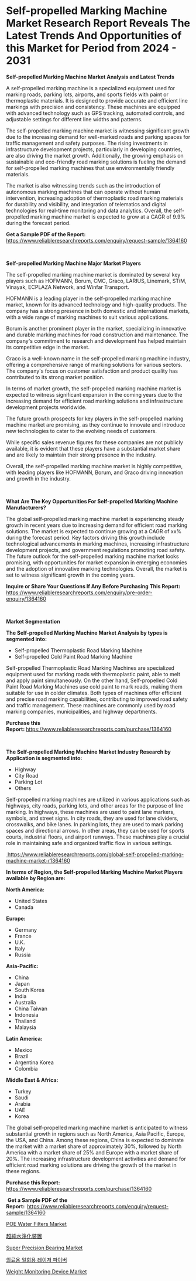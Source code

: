 <p><h1>Self-propelled Marking Machine Market Research Report Reveals The Latest Trends And Opportunities of this Market for Period from 2024 - 2031</h1></p><p><strong>Self-propelled Marking Machine Market Analysis and Latest Trends</strong></p>
<p><p>A self-propelled marking machine is a specialized equipment used for marking roads, parking lots, airports, and sports fields with paint or thermoplastic materials. It is designed to provide accurate and efficient line markings with precision and consistency. These machines are equipped with advanced technology such as GPS tracking, automated controls, and adjustable settings for different line widths and patterns.</p><p>The self-propelled marking machine market is witnessing significant growth due to the increasing demand for well-marked roads and parking spaces for traffic management and safety purposes. The rising investments in infrastructure development projects, particularly in developing countries, are also driving the market growth. Additionally, the growing emphasis on sustainable and eco-friendly road marking solutions is fueling the demand for self-propelled marking machines that use environmentally friendly materials.</p><p>The market is also witnessing trends such as the introduction of autonomous marking machines that can operate without human intervention, increasing adoption of thermoplastic road marking materials for durability and visibility, and integration of telematics and digital technologies for real-time monitoring and data analytics. Overall, the self-propelled marking machine market is expected to grow at a CAGR of 9.9% during the forecast period.</p></p>
<p><strong>Get a Sample PDF of the Report:&nbsp;</strong> <a href="https://www.reliableresearchreports.com/enquiry/request-sample/1364160">https://www.reliableresearchreports.com/enquiry/request-sample/1364160</a></p>
<p>&nbsp;</p>
<p><strong>Self-propelled Marking Machine Major Market Players</strong></p>
<p><p>The self-propelled marking machine market is dominated by several key players such as HOFMANN, Borum, CMC, Graco, LARIUS, Linemark, STiM, Vinayak, ECPLAZA Network, and Winfar Transport. </p><p>HOFMANN is a leading player in the self-propelled marking machine market, known for its advanced technology and high-quality products. The company has a strong presence in both domestic and international markets, with a wide range of marking machines to suit various applications. </p><p>Borum is another prominent player in the market, specializing in innovative and durable marking machines for road construction and maintenance. The company's commitment to research and development has helped maintain its competitive edge in the market.</p><p>Graco is a well-known name in the self-propelled marking machine industry, offering a comprehensive range of marking solutions for various sectors. The company's focus on customer satisfaction and product quality has contributed to its strong market position.</p><p>In terms of market growth, the self-propelled marking machine market is expected to witness significant expansion in the coming years due to the increasing demand for efficient road marking solutions and infrastructure development projects worldwide.</p><p>The future growth prospects for key players in the self-propelled marking machine market are promising, as they continue to innovate and introduce new technologies to cater to the evolving needs of customers.</p><p>While specific sales revenue figures for these companies are not publicly available, it is evident that these players have a substantial market share and are likely to maintain their strong presence in the industry.</p><p>Overall, the self-propelled marking machine market is highly competitive, with leading players like HOFMANN, Borum, and Graco driving innovation and growth in the industry.</p></p>
<p>&nbsp;</p>
<p><strong>What Are The Key Opportunities For Self-propelled Marking Machine Manufacturers?</strong></p>
<p><p>The global self-propelled marking machine market is experiencing steady growth in recent years due to increasing demand for efficient road marking solutions. The market is expected to continue growing at a CAGR of xx% during the forecast period. Key factors driving this growth include technological advancements in marking machines, increasing infrastructure development projects, and government regulations promoting road safety. The future outlook for the self-propelled marking machine market looks promising, with opportunities for market expansion in emerging economies and the adoption of innovative marking technologies. Overall, the market is set to witness significant growth in the coming years.</p></p>
<p><strong>Inquire or Share Your Questions If Any Before Purchasing This Report:</strong> <a href="https://www.reliableresearchreports.com/enquiry/pre-order-enquiry/1364160">https://www.reliableresearchreports.com/enquiry/pre-order-enquiry/1364160</a></p>
<p>&nbsp;</p>
<p><strong>Market Segmentation</strong></p>
<p><strong>The Self-propelled Marking Machine Market Analysis by types is segmented into:</strong></p>
<p><ul><li>Self-propelled Thermoplastic Road Marking Machine</li><li>Self-propelled Cold Paint Road Marking Machine</li></ul></p>
<p><p>Self-propelled Thermoplastic Road Marking Machines are specialized equipment used for marking roads with thermoplastic paint, able to melt and apply paint simultaneously. On the other hand, Self-propelled Cold Paint Road Marking Machines use cold paint to mark roads, making them suitable for use in colder climates. Both types of machines offer efficient and precise road marking capabilities, contributing to improved road safety and traffic management. These machines are commonly used by road marking companies, municipalities, and highway departments.</p></p>
<p><strong>Purchase this Report:&nbsp;</strong><a href="https://www.reliableresearchreports.com/purchase/1364160">https://www.reliableresearchreports.com/purchase/1364160</a></p>
<p>&nbsp;</p>
<p><strong>The Self-propelled Marking Machine Market Industry Research by Application is segmented into:</strong></p>
<p><ul><li>Highway</li><li>City Road</li><li>Parking Lot</li><li>Others</li></ul></p>
<p><p>Self-propelled marking machines are utilized in various applications such as highways, city roads, parking lots, and other areas for the purpose of line marking. In highways, these machines are used to paint lane markers, symbols, and street signs. In city roads, they are used for lane dividers, crosswalks, and bike lanes. In parking lots, they are used to mark parking spaces and directional arrows. In other areas, they can be used for sports courts, industrial floors, and airport runways. These machines play a crucial role in maintaining safe and organized traffic flow in various settings.</p></p>
<p><a href="https://www.reliableresearchreports.com/global-self-propelled-marking-machine-market-r1364160">&nbsp;https://www.reliableresearchreports.com/global-self-propelled-marking-machine-market-r1364160</a></p>
<p><strong>In terms of Region, the Self-propelled Marking Machine Market Players available by Region are:</strong></p>
<p>
    <p> <strong> North America: </strong>
        <ul>
            <li>United States</li>
            <li>Canada</li>
        </ul>
        </p> 
    <p> <strong> Europe: </strong>
        <ul>
            <li>Germany</li>
            <li>France</li>
            <li>U.K.</li>
            <li>Italy</li>
            <li>Russia</li>
        </ul>
        </p> 
    <p> <strong> Asia-Pacific: </strong>
        <ul>
            <li>China</li>
            <li>Japan</li>
            <li>South Korea</li>
            <li>India</li>
            <li>Australia</li>
            <li>China Taiwan</li>
            <li>Indonesia</li>
            <li>Thailand</li>
            <li>Malaysia</li>
        </ul>
        </p> 
    <p> <strong> Latin America: </strong>
        <ul>
            <li>Mexico</li>
            <li>Brazil</li>
            <li>Argentina Korea</li>
            <li>Colombia</li>
        </ul>
        </p> 
    <p> <strong> Middle East & Africa: </strong>
        <ul>
            <li>Turkey</li>
            <li>Saudi</li>
            <li>Arabia</li>
            <li>UAE</li>
            <li>Korea</li>
        </ul>
    </p>
    </p>
<p><p>The global self-propelled marking machine market is anticipated to witness substantial growth in regions such as North America, Asia Pacific, Europe, the USA, and China. Among these regions, China is expected to dominate the market with a market share of approximately 30%, followed by North America with a market share of 25% and Europe with a market share of 20%. The increasing infrastructure development activities and demand for efficient road marking solutions are driving the growth of the market in these regions.</p></p>
<p><strong>Purchase this Report: </strong><a href="https://www.reliableresearchreports.com/purchase/1364160">https://www.reliableresearchreports.com/purchase/1364160</a></p>
<p>&nbsp;<strong>Get a Sample PDF of the Report:&nbsp;&nbsp;</strong><a href="https://www.reliableresearchreports.com/enquiry/request-sample/1364160">https://www.reliableresearchreports.com/enquiry/request-sample/1364160</a></p>
<p><strong></strong></p>
<p><p><a href="https://github.com/LaceyZemlak1/Market-Research-Report-List-1/blob/main/poe-water-filters-market.md">POE Water Filters Market</a></p><p><a href="https://github.com/DanykaKilback/Market-Research-Report-List-1/blob/main/5153056164213.md">超純水浄化装置</a></p><p><a href="https://www.linkedin.com/pulse/super-precision-bearing-market-report-product-type-v4ile?trackingId=7R2IpYtI9OSvp0b3%2FC7K1A%3D%3D">Super Precision Bearing Market</a></p><p><a href="https://github.com/TobyKub4685/Market-Research-Report-List-2/blob/main/1733594177184.md">의료용 일회용 레이저 파이버</a></p><p><a href="https://www.linkedin.com/pulse/weight-monitoring-device-market-size-segmentation-4ksxe?trackingId=suqbx5c6N6y%2BNKqlZGzpdg%3D%3D">Weight Monitoring Device Market</a></p></p>